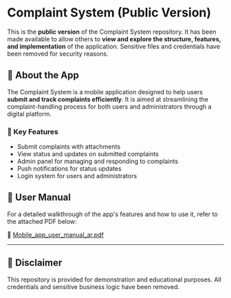 # Complaint System (Public Version)

This is the **public version** of the Complaint System repository. It has been made available to allow others to **view and explore the structure, features, and implementation** of the application. Sensitive files and credentials have been removed for security reasons.

## 📱 About the App

The Complaint System is a mobile application designed to help users **submit and track complaints efficiently**. It is aimed at streamlining the complaint-handling process for both users and administrators through a digital platform.

### 🌟 Key Features

- Submit complaints with attachments
- View status and updates on submitted complaints
- Admin panel for managing and responding to complaints
- Push notifications for status updates
- Login system for users and administrators

## 📄 User Manual

For a detailed walkthrough of the app's features and how to use it, refer to the attached PDF below:

📎 [Mobile_app_user_manual_ar.pdf](./Mobile_app_user_manual_ar.pdf)

---

## 🚫 Disclaimer

This repository is provided for demonstration and educational purposes. All credentials and sensitive business logic have been removed.


